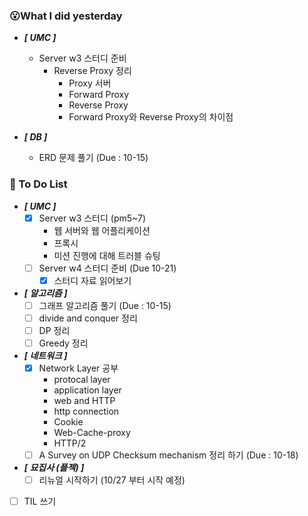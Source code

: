 ### 😮What I did yesterday
- ***[ UMC ]***
  - Server w3 스터디 준비
    - Reverse Proxy 정리
      - Proxy 서버
      - Forward Proxy
      - Reverse Proxy
      - Forward Proxy와 Reverse Proxy의 차이점

- ***[ DB ]***
  - ERD 문제 풀기 (Due : 10-15)

###  🤔 To Do List

- ***[ UMC ]***
  - [X] Server w3 스터디 (pm5~7)
    - 웹 서버와 웹 어플리케이션
    - 프록시
    - 미션 진행에 대해 트러블 슈팅
  - [ ] Server w4 스터디 준비 (Due 10-21)
    - [x] 스터디 자료 읽어보기

- ***[ 알고리즘 ]***
  - [ ] 그래프 알고리즘 풀기 (Due : 10-15)
  - [ ] divide and conquer 정리
  - [ ] DP 정리
  - [ ] Greedy 정리

- ***[ 네트워크 ]***
  - [x] Network Layer 공부
    - protocal layer
    - application layer 
    - web and HTTP
    - http connection
    - Cookie
    - Web-Cache-proxy
    - HTTP/2
  - [ ] A Survey on UDP Checksum mechanism 정리 하기 (Due : 10-18)

- ***[ 묘집사 (플젝) ]***
  - [ ] 리뉴얼 시작하기 (10/27 부터 시작 예정)
  
- [ ] TIL 쓰기